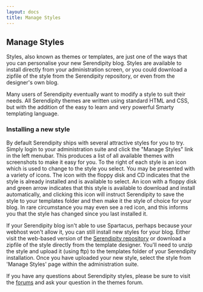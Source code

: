 ```yaml
---
layout: docs
title: Manage Styles
---
```


## Manage Styles

Styles, also known as themes or templates, are just one of the ways that you can personalise your new Serendipity blog. Styles are available to install directly from your administration screen, or you could download a zipfile of the style from the Serendipity repository, or even from the designer's own blog.

Many users of Serendipity eventually want to modify a style to suit their needs. All Serendipity themes are written using standard HTML and CSS, but with the addition of the easy to learn and very powerful Smarty templating language.

### Installing a new style

By default Serendipity ships with several attractive styles for you to try. Simply login to your administration suite and click the "Manage Styles" link in the left menubar. This produces a list of all available themes with screenshots to make it easy for you. To the right of each style is an icon which is used to change to the style you select. You may be presented with a variety of icons. The icon with the floppy disk and CD indicates that the style is already installed and is available to select. An icon with a floppy disk and green arrow indicates that this style is available to download and install automatically, and clicking this icon will instruct Serendipity to save the style to your templates folder and then make it the style of choice for your blog. In rare circumstance you may even see a red icon, and this informs you that the style has changed since you last installed it.

If your Serendipity blog isn't able to use Spartacus, perhaps because your webhost won't allow it, you can still install new styles for your blog. Either visit the web-based version of the [Serendipity repository](http://spartacus.s9y.org) or download a zipfile of the style directly from the template designer. You'll need to unzip the style and upload it (using ftp) to the templates folder of your Serendipity installation. Once you have uploaded your new style, select the style from 'Manage Styles' page within the administration suite.

If you have any questions about Serendipity styles, please be sure to visit the [forums](http://board.s9y.org) and ask your question in the themes forum.
